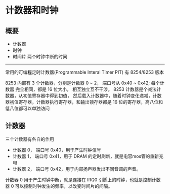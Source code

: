 # 计数器和时钟

## 概要

- 计数器
- 时钟
- 时间片 两个时钟中断的时间

----

常用的可编程定时计数器(Programmable Interal Timer PIT) 有 8254/8253 版本

8253 内部有 3 个计数器，分别是计数器 0 ~ 2， 端口号从 0x40 ~ 0x42; 每个计数器 完全相同，都是 16 位大小， 相互独立互不干涉。
8253 计数器是个减法计数器，从初值寄存器中得到初值， 然后载入计数器中，随着时钟变化递减，计数器初值寄存器，计数器执行寄存器，和输出锁存器都是 16 位的寄存器，高八位和低八位都可以单独访问

## 计数器

三个计数器有各自的作用

- 计数器 0， 端口号 0x40，用于产生时钟信号
- 计数器 1， 端口号 0x41，用于 DRAM 的定时刷新，就是电容mos管的重新充电
- 计数器 2， 端口号 0x42，用于内部扬声器发出不同音调的声音。

计数器 0 用于产生时钟中断，就是连接在 IRQ0 引脚上的时钟，也就是控制计数器 0 可以控制时钟发生的频率，以改变时间片的间隔。

